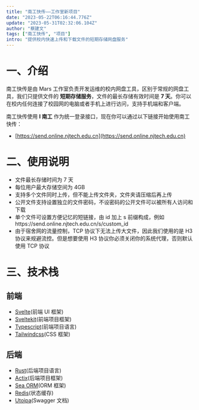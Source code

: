 ```yaml
---
title: "南工快传——工作室新项目"
date: "2023-05-22T06:16:44.776Z"
update: "2023-05-31T02:32:06.104Z"
author: "蔡建文"
tags: ["南工快传", "项目"]
intro: "提供校内快速上传和下载文件的短期存储网盘服务"
---
```


# 一、介绍

南工快传是由 Mars 工作室负责开发运维的校内网盘工具，区别于常规的网盘工具，我们只提供文件的 **短期存储服务**，文件的最长存储有效时间是 **7 天**。你可以在校内任何连接了校园网的电脑或者手机上进行访问，支持手机端和客户端。

南工快传使用 **I 南工** 作为统一登录接口，现在你可以通过以下链接开始使用南工快传：

- [https://send.online.njtech.edu.cn](https://send.online.njtech.edu.cn)

# 二、使用说明

- 文件最长存储时间为 7 天
- 每位用户最大存储空间为 4GB
- 支持多个文件同时上传，但不能上传文件夹，文件夹请压缩后再上传
- 公开文件支持设置独立的文件密码，不设密码的公开文件可以被所有人访问和下载
- 单个文件可设置方便记忆的短链接，由 id 加上 s 前缀构成，例如https://send.online.njtech.edu.cn/s/custom_id
- 由于宿舍网的流量控制，TCP 协议下无法上传大文件，因此我们使用的是 H3 协议来规避流控。但是想要使用 H3 协议你必须关闭你的系统代理，否则默认使用 TCP 协议

# 三、技术栈

## 前端

- [Svelte](https://svelte.dev)(前端 UI 框架)
- [Sveltekit](https://kit.svelte.dev)(前端项目框架)
- [Typescript](https://www.typescriptlang.org)(前端项目语言)
- [Tailwindcss](https://tailwindcss.com)(CSS 框架)

## 后端

- [Rust](https://www.rust-lang.org)(后端项目语言)
- [Actix](https://actix.rs)(后端项目框架)
- [Sea ORM](https://www.sea-ql.org/SeaORM)(ORM 框架)
- [Redis](https://redis.com)(状态缓存)
- [Utoipa](https://crates.io/crates/utoipa-swagger-ui)(Swagger 文档)
